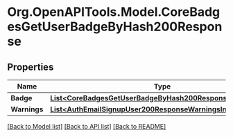 # Org.OpenAPITools.Model.CoreBadgesGetUserBadgeByHash200Response

## Properties

Name | Type | Description | Notes
------------ | ------------- | ------------- | -------------
**Badge** | [**List&lt;CoreBadgesGetUserBadgeByHash200ResponseBadgeInner&gt;**](CoreBadgesGetUserBadgeByHash200ResponseBadgeInner.md) |  | 
**Warnings** | [**List&lt;AuthEmailSignupUser200ResponseWarningsInner&gt;**](AuthEmailSignupUser200ResponseWarningsInner.md) |  | [optional] 

[[Back to Model list]](../README.md#documentation-for-models) [[Back to API list]](../README.md#documentation-for-api-endpoints) [[Back to README]](../README.md)


